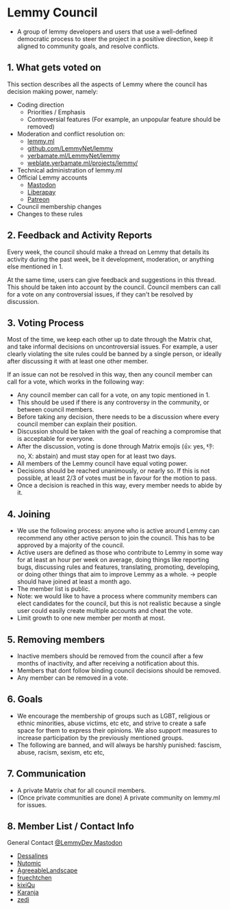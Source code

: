# Lemmy Council

- A group of lemmy developers and users that use a well-defined democratic process to steer the project in a positive direction, keep it aligned to community goals, and resolve conflicts.

## 1. What gets voted on

This section describes all the aspects of Lemmy where the council has decision making power, namely:

- Coding direction
  - Priorities / Emphasis
  - Controversial features (For example, an unpopular feature should be removed)
- Moderation and conflict resolution on:
  - [lemmy.ml](https://lemmy.ml/)
  - [github.com/LemmyNet/lemmy](https://github.com/LemmyNet/lemmy)
  - [yerbamate.ml/LemmyNet/lemmy](https://yerbamate.ml/LemmyNet/lemmy)
  - [weblate.yerbamate.ml/projects/lemmy/](https://weblate.yerbamate.ml/projects/lemmy/)
- Technical administration of lemmy.ml
- Official Lemmy accounts
  - [Mastodon](https://mastodon.social/@LemmyDev)
  - [Liberapay](https://liberapay.com/Lemmy/)
  - [Patreon](https://www.patreon.com/dessalines)
- Council membership changes
- Changes to these rules

## 2. Feedback and Activity Reports

Every week, the council should make a thread on Lemmy that details its activity during the past week, be it development, moderation, or anything else mentioned in 1.

At the same time, users can give feedback and suggestions in this thread. This should be taken into account by the council. Council members can call for a vote on any controversial issues, if they can't be resolved by discussion.

## 3. Voting Process

Most of the time, we keep each other up to date through the Matrix chat, and take informal decisions on uncontroversial issues. For example, a user clearly violating the site rules could be banned by a single person, or ideally after discussing it with at least one other member.

If an issue can not be resolved in this way, then any council member can call for a vote, which works in the following way:

- Any council member can call for a vote, on any topic mentioned in 1.
- This should be used if there is any controversy in the community, or between council members.
- Before taking any decision, there needs to be a discussion where every council member can
explain their position.
- Discussion should be taken with the goal of reaching a compromise that is acceptable for
everyone.
- After the discussion, voting is done through Matrix emojis (👍: yes, 👎: no, X: abstain) and must
stay open for at least two days.
- All members of the Lemmy council have equal voting power.
- Decisions should be reached unanimously, or nearly so. If this is not possible, at least
2/3 of votes must be in favour for the motion to pass.
- Once a decision is reached in this way, every member needs to abide by it.

## 4. Joining
- We use the following process: anyone who is active around Lemmy can recommend any other active person to join the council. This has to be approved by a majority of the council.
- Active users are defined as those who contribute to Lemmy in some way for at least an hour per week on average, doing things like reporting bugs, discussing rules and features, translating, promoting, developing, or doing other things that aim to improve Lemmy as a whole.
  -> people should have joined at least a month ago.
- The member list is public.
- Note: we would like to have a process where community members can elect candidates for the council, but this is not realistic because a single user could easily create multiple accounts and cheat the vote.
- Limit growth to one new member per month at most.

## 5. Removing members
- Inactive members should be removed from the council after a few months of inactivity, and after receiving a notification about this.
- Members that dont follow binding council decisions should be removed.
- Any member can be removed in a vote.

## 6. Goals
- We encourage the membership of groups such as LGBT, religious or ethnic minorities, abuse victims, etc etc, and strive to create a safe space for them to express their opinions. We also support measures to increase participation by the previously mentioned groups.
- The following are banned, and will always be harshly punished: fascism, abuse, racism, sexism, etc etc, 

## 7. Communication
- A private Matrix chat for all council members.
- (Once private communities are done) A private community on lemmy.ml for issues.

## 8. Member List / Contact Info
General Contact [@LemmyDev Mastodon](https://mastodon.social/@LemmyDev)

- [Dessalines](https://lemmy.ml/u/dessalines)
- [Nutomic](https://lemmy.ml/u/nutomic)
- [AgreeableLandscape](https://lemmy.ml/u/AgreeableLandscape)
- [fruechtchen](https://lemmy.ml/u/fruechtchen)
- [kixiQu](https://lemmy.ml/u/kixiQu)
- [Karanja](https://baraza.africa/u/mwalimu)
- [zedi](https://lemmy.161.social/u/zedi)

